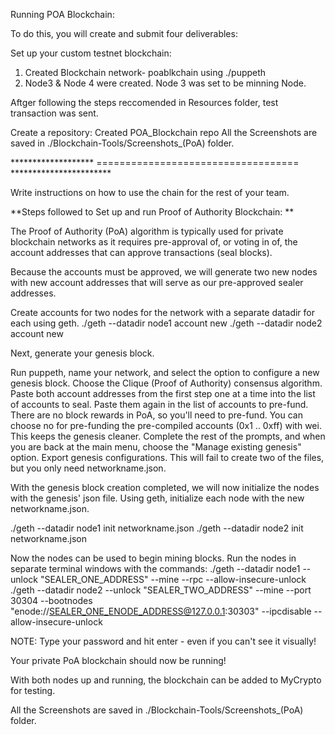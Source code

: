 
Running POA Blockchain: 

To do this, you will create and submit four deliverables:

Set up your custom testnet blockchain: 
  1. Created Blockchain network- poablkchain using ./puppeth 
  2. Node3 & Node 4 were created. Node 3 was set to be minning Node.  

Aftger following the steps reccomended in Resources folder, test transaction was sent. 

Create a repository: Created POA_Blockchain repo 
All the Screenshots are saved in ./Blockchain-Tools/Screenshots_(PoA) folder.

******************* =================================== ***********************

Write instructions on how to use the chain for the rest of your team.

**Steps followed to Set up and run Proof of Authority Blockchain: **

The Proof of Authority (PoA) algorithm is typically used for private blockchain networks as it requires pre-approval of, or voting in of, the account addresses that can approve transactions (seal blocks).

Because the accounts must be approved, we will generate two new nodes with new account addresses that will serve as our pre-approved sealer addresses.

Create accounts for two nodes for the network with a separate datadir for each using geth.
./geth --datadir node1 account new
./geth --datadir node2 account new

Next, generate your genesis block.

Run puppeth, name your network, and select the option to configure a new genesis block.
Choose the Clique (Proof of Authority) consensus algorithm.
Paste both account addresses from the first step one at a time into the list of accounts to seal.
Paste them again in the list of accounts to pre-fund. There are no block rewards in PoA, so you'll need to pre-fund.
You can choose no for pre-funding the pre-compiled accounts (0x1 .. 0xff) with wei. This keeps the genesis cleaner.
Complete the rest of the prompts, and when you are back at the main menu, choose the "Manage existing genesis" option.
Export genesis configurations. This will fail to create two of the files, but you only need networkname.json.

With the genesis block creation completed, we will now initialize the nodes with the genesis' json file.
Using geth, initialize each node with the new networkname.json.

./geth --datadir node1 init networkname.json
./geth --datadir node2 init networkname.json

Now the nodes can be used to begin mining blocks.
Run the nodes in separate terminal windows with the commands:
./geth --datadir node1 --unlock "SEALER_ONE_ADDRESS" --mine --rpc --allow-insecure-unlock
./geth --datadir node2 --unlock "SEALER_TWO_ADDRESS" --mine --port 30304 --bootnodes "enode://SEALER_ONE_ENODE_ADDRESS@127.0.0.1:30303" --ipcdisable --allow-insecure-unlock

NOTE: Type your password and hit enter - even if you can't see it visually!

Your private PoA blockchain should now be running!

With both nodes up and running, the blockchain can be added to MyCrypto for testing.

All the Screenshots are saved in ./Blockchain-Tools/Screenshots_(PoA) folder.
